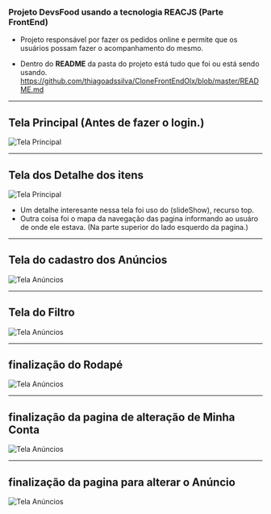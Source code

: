 ### Projeto DevsFood usando a tecnologia <b>REACJS</b> (Parte FrontEnd)
- Projeto responsável por fazer os pedidos online e permite que os usuários possam fazer o acompanhamento do mesmo.

- Dentro do <b>README</b> da pasta do projeto está tudo que foi ou está sendo usando.
https://github.com/thiagoadssilva/CloneFrontEndOlx/blob/master/README.md

<hr/>

## Tela <b>Principal</b> (Antes de fazer o login.)

![Tela Principal](images/paginaPrincipal.png)
<hr>

## Tela dos <b>Detalhe</b> dos itens 

![Tela Principal](images/detalheItem.png)

- Um detalhe interesante nessa tela foi uso do (slideShow), recurso top.
- Outra coisa foi o mapa da navegação das pagina informando ao usuáro de onde ele estava. (Na parte superior do lado esquerdo da pagina.)
<hr>

## Tela do cadastro dos <b>Anúncios</b>

![Tela Anúncios](images/cadastroAnuncio.png)

<hr>

## Tela do <b>Filtro</b>

![Tela Anúncios](images/paginaFiltro.png)

<hr>

## finalização do <b>Rodapé</b>

![Tela Anúncios](images/rodape.png)

<hr>

## finalização da pagina de alteração de <b>Minha Conta</b>

![Tela Anúncios](images/minhConta.png)

<hr>

## finalização da pagina para alterar o <b>Anúncio</b>

![Tela Anúncios](images/AlterarAnuncio.png)

